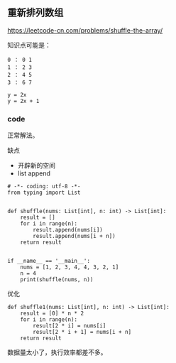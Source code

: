 ## 重新排列数组


https://leetcode-cn.com/problems/shuffle-the-array/


知识点可能是： 

```
0 ： 0 1 
1 ： 2 3 
2 ： 4 5 
3 ： 6 7

y = 2x
y = 2x + 1
```

### code

正常解法。 

缺点

- 开辟新的空间
- list  append

```
# -*- coding: utf-8 -*-
from typing import List


def shuffle(nums: List[int], n: int) -> List[int]:
    result = []
    for i in range(n):
        result.append(nums[i])
        result.append(nums[i + n])
    return result


if __name__ == '__main__':
    nums = [1, 2, 3, 4, 4, 3, 2, 1]
    n = 4
    print(shuffle(nums, n))

```


优化

```
def shuffle1(nums: List[int], n: int) -> List[int]:
    result = [0] * n * 2
    for i in range(n):
        result[2 * i] = nums[i]
        result[2 * i + 1] = nums[i + n]
    return result
```

数据量太小了，执行效率都差不多。

